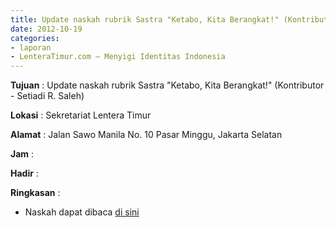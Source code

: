 ```yaml
---
title: Update naskah rubrik Sastra "Ketabo, Kita Berangkat!" (Kontributor - Setiadi R. Saleh)
date: 2012-10-19
categories:
- laporan
- LenteraTimur.com – Menyigi Identitas Indonesia
---
```


**Tujuan** : Update naskah rubrik Sastra "Ketabo, Kita Berangkat!" (Kontributor - Setiadi R. Saleh)

**Lokasi** : Sekretariat Lentera Timur 

**Alamat** : Jalan Sawo Manila No. 10 Pasar Minggu, Jakarta Selatan

**Jam** : 

**Hadir** :  


**Ringkasan** : 
* Naskah dapat dibaca [di sini](http://www.lenteratimur.com/2012/10/ketabo-kita-berangkat/)
